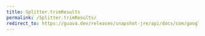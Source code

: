 ```yaml
---
title: Splitter.trimResults
permalink: /Splitter.trimResults/
redirect_to: https://guava.dev/releases/snapshot-jre/api/docs/com/google/common/base/Splitter.html#trimResults--
---
```

